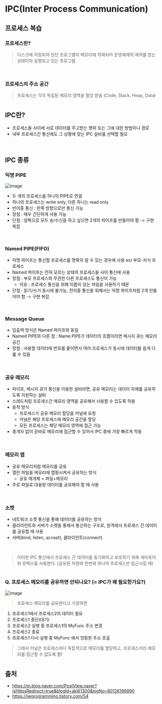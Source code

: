# IPC(Inter Process Communication)

## 프로세스 복습

### 프로세스란?

> 디스크에 저장되어 있던 프로그램이 메모리에 적재되어 운영체제의 제어를 받는 상태이자 실행되고 있는 프로그램

<br/>

### 프로세스의 주소 공간

> 프로세스는 각각 독립된 메모리 영역을 할당 받음 (Code, Stack, Heap, Data)

#

## IPC란?

- 프로세스들 사이에 서로 데이터를 주고받는 행위 또는 그에 대한 방법이나 경로
- 내부 프로세스간 통신에도 그 상황에 맞는 IPC 설비를 선택할 필요

<br/>

## IPC 종류

### 익명 PIPE

![image](https://user-images.githubusercontent.com/24283422/125092200-0edaa780-e10c-11eb-8c87-3ddc5ab19c60.png)

- 두 개의 프로세스를 하나의 PIPE로 연결
- 하나의 프로세스는 write only, 다른 하나는 read only
- 반이중 통신 : 한쪽 방향으로만 통신 가능
- 장점 : 매우 간단하게 사용 가능
- 단점 : 양쪽으로 모두 송/수신을 하고 싶으면 2개의 파이프를 만들어야 함 -> 구현 복잡

<br/>

### Named PIPE(FIFO)

- 익명 파이프는 통신할 프로세스를 명확히 알 수 있는 경우에 사용 ex) 부모-자식 프로세스
- Named 파이프는 전혀 모르는 상태의 프로세스들 사이 통신에 사용
- 장점 : 부모 프로세스와 무관한 다른 프로세스도 통신이 가능
  - 이유 : 프로세스 통신을 위해 이름이 있는 파일을 사용하기 때문
- 단점 : 읽기/쓰기 동시에 불가능, 전이중 통신을 위해서는 익명 파이프처럼 2개 만들어야 함 -> 구현 복잡

<br/>

### Message Queue

- 입출력 방식은 Named 파이프와 동일
- Named PIPE와 다른 점 : Name PIPE가 데이터의 흐름이라면 메시지 큐는 메모리 공간
- 장점 : 사용할 데이터에 번호를 붙이면서 여러 프로세스가 동시에 데이터를 쉽게 다룰 수 있음

<br/>

### 공유 메모리

- 파이프, 메시지 큐가 통신을 이용한 설비라면, 공유 메모리는 데이터 자체를 공유하도록 지원하는 설비
- 스레드처럼 프로세스간 메모리 영역을 공유해서 사용할 수 있도록 허용
- 동작 방식
  - 프로세스가 공유 메모리 할당을 커널에 요청
  - 커널은 해당 프로세스에 메모리 공간을 할당
  - 모든 프로세스는 해당 메모리 영역에 접근 가능
- 중개자 없이 곧바로 메모리에 접근할 수 있어서 IPC 중에 가장 빠르게 작동

<br/>

### 메모리 맵

- 공유 메모리처럼 메모리를 공유
- 열린 파일을 메모리에 맵핑시켜서 공유하는 방식
  - 공유 매개체 = 파일+메모리
- 주로 파일로 대용량 데이터를 공유해야 할 때 사용

<br/>

### 소켓

- 네트워크 소켓 통신을 통해 데이터를 공유하는 방식
- 클라이언트와 서버가 소켓을 통해서 통신하는 구조로, 원격에서 프로세스 간 데이터를 공유할 때 사용
- 서버(bind, listen, accept), 클라이언트(connect)

<br/>

> 이러한 IPC 통신에서 프로세스 간 데이터를 동기화하고 보호하기 위해 세마포어와 뮤텍스를 사용한다. (공유된 자원에 한번에 하나의 프로세스만 접근시킬 때)

#

### Q. 프로세스 메모리를 공유하면 안되나요? (= IPC가 왜 필요한가요?)

![image](https://user-images.githubusercontent.com/24283422/125088739-afc76380-e108-11eb-8616-c90a3d5301e1.png)

> 프로세스 메모리를 공유한다고 가정하면

1. 프로세스1에서 프로세스2의 데이터 필요
2. 프로세스1 중단(대기)
3. 프로세스2 실행 중 프로세스1의 MyFunc 주소 변경
4. 프로세스2 종료
5. 프로세스1 다시 실행 중 MyFunc 에서 엉뚱한 주소 호출

> 그래서 커널은 프로세스마다 독립적으로 메모리를 할당하고, 프로세스끼리 메모리를 접근할 수 없도록 함!

#

## 출처

- https://m.blog.naver.com/PostView.naver?isHttpsRedirect=true&blogId=akj61300&logNo=80126199990
- https://jwprogramming.tistory.com/54
